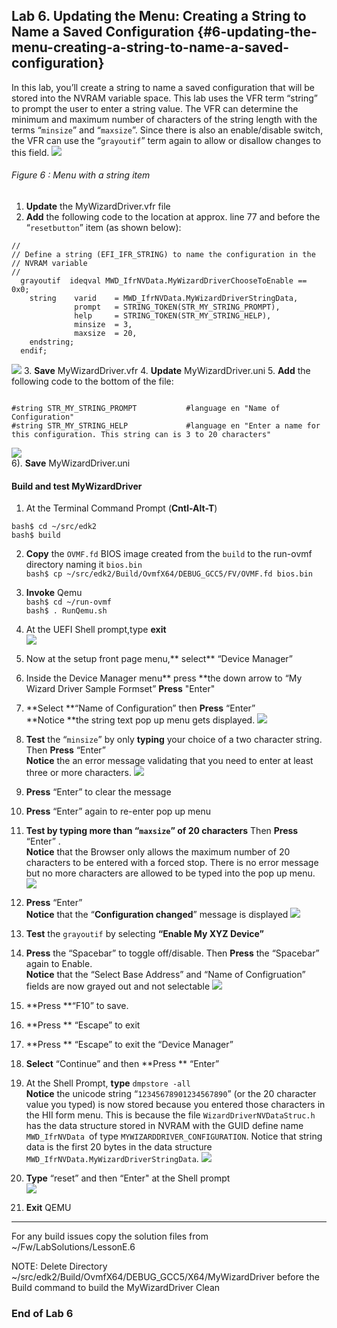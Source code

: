 <!--- @file
 file

Copyright (c) 2018, Intel Corporation. All rights reserved.<BR>

Redistribution and use in source (original document form) and 'compiled'
forms (converted to PDF, epub, HTML and other formats) with or without
modification, are permitted provided that the following conditions are met:

1) Redistributions of source code (original document form) must retain the
above copyright notice, this list of conditions and the following
disclaimer as the first lines of this file unmodified.

2) Redistributions in compiled form (transformed to other DTDs, converted to
PDF, epub, HTML and other formats) must reproduce the above copyright
notice, this list of conditions and the following disclaimer in the
documentation and/or other materials provided with the distribution.

THIS DOCUMENTATION IS PROVIDED BY TIANOCORE PROJECT "AS IS" AND ANY EXPRESS OR
IMPLIED WARRANTIES, INCLUDING, BUT NOT LIMITED TO, THE IMPLIED WARRANTIES OF
MERCHANTABILITY AND FITNESS FOR A PARTICULAR PURPOSE ARE DISCLAIMED. IN NO
EVENT SHALL TIANOCORE PROJECT BE LIABLE FOR ANY DIRECT, INDIRECT, INCIDENTAL,
SPECIAL, EXEMPLARY, OR CONSEQUENTIAL DAMAGES (INCLUDING, BUT NOT LIMITED TO,
PROCUREMENT OF SUBSTITUTE GOODS OR SERVICES; LOSS OF USE, DATA, OR PROFITS;
OR BUSINESS INTERRUPTION) HOWEVER CAUSED AND ON ANY THEORY OF LIABILITY,
WHETHER IN CONTRACT, STRICT LIABILITY, OR TORT (INCLUDING NEGLIGENCE OR
OTHERWISE) ARISING IN ANY WAY OUT OF THE USE OF THIS DOCUMENTATION, EVEN IF
ADVISED OF THE POSSIBILITY OF SUCH DAMAGE.

-->
## Lab 6\. Updating the Menu: Creating a String to Name a Saved Configuration {#6-updating-the-menu-creating-a-string-to-name-a-saved-configuration}

In this lab, you’ll create a string to name a saved configuration that will be stored into the NVRAM variable space. This lab uses the VFR term “string” to prompt the user to enter a string value. The VFR can determine the minimum and maximum number of characters of the string length with the terms “`minsize`” and “`maxsize`”. Since there is also an enable/disable switch, the VFR can use the “`grayoutif`” term again to allow or disallow changes to this field.
![](/media/image59.png)
###### Figure 6 : Menu with a string item

1.  **Update** the MyWizardDriver.vfr file 
2.  **Add** the following code to the location at approx. line 77 and before the “`resetbutton`” item (as shown below): 
```
//
// Define a string (EFI_IFR_STRING) to name the configuration in the 
// NVRAM variable
//
  grayoutif  ideqval MWD_IfrNVData.MyWizardDriverChooseToEnable == 0x0;
    string    varid    = MWD_IfrNVData.MyWizardDriverStringData,
              prompt   = STRING_TOKEN(STR_MY_STRING_PROMPT),
              help     = STRING_TOKEN(STR_MY_STRING_HELP),
              minsize  = 3,
              maxsize  = 20,
    endstring;
  endif;
```
![](/media/image60.png)
3. **Save** MyWizardDriver.vfr 
4. **Update** MyWizardDriver.uni 
5. **Add** the following code to the bottom of the file: <br>

```

#string STR_MY_STRING_PROMPT           #language en "Name of Configuration"
#string STR_MY_STRING_HELP             #language en "Enter a name for this configuration. This string can is 3 to 20 characters"

```
![](/media/image61.png)<br>
6). **Save** MyWizardDriver.uni 

#### Build and test MyWizardDriver

1.  At the Terminal Command Prompt (**Cntl-Alt-T**)
```
bash$ cd ~/src/edk2
bash$ build
```
2. **Copy** the `OVMF.fd` BIOS image created from the `build` to the run-ovmf directory naming it `bios.bin` <br>
   `bash$ cp ~/src/edk2/Build/OvmfX64/DEBUG_GCC5/FV/OVMF.fd bios.bin`  <br>

3. **Invoke** Qemu <br>
 `bash$ cd ~/run-ovmf`<br>
 `bash$ . RunQemu.sh `<br>

4. At the UEFI Shell prompt,type **exit**<br>
![](/media/image46.png)
5. Now at the setup front page menu,** select** “Device Manager”
6. Inside the Device Manager menu** press **the down arrow to “My Wizard Driver Sample Formset” **Press** "Enter"
7. **Select **“Name of Configuration” then **Press** “Enter” <br>
**Notice **the string text pop up menu gets displayed.
![](/media/image62.png)
8. **Test** the “`minsize`” by only **typing** your choice of a two character string. Then **Press** “Enter” <br>
**Notice** the an error message validating that you need to enter at least three or more characters. 
![](/media/image63.png)
9. **Press** “Enter” to clear the message 
10. **Press** “Enter” again to re-enter pop up menu 
11. **Test **by** typing **more than “`maxsize`” of 20 characters**** Then  **Press** “Enter” . <br>
**Notice** that the Browser only allows the maximum number of 20 characters to be entered with a forced stop. There is no error message but no more characters are allowed to be typed into the pop up menu.
![](/media/image64.png)
12. **Press** “Enter” <br>
**Notice** that the “**Configuration changed**” message is displayed
![](/media/image65.png) 
13.  **Test** the `grayoutif` by selecting **“Enable My XYZ Device”** 
14. **Press** the “Spacebar” to toggle off/disable.  Then **Press** the “Spacebar” again to Enable. <br>
**Notice** that the “Select Base Address”  and “Name of Configruation” fields are  now grayed out and not selectable 
![](/media/image66.png)
15. **Press **“F10” to save.
16. **Press ** “Escape” to exit
17. **Press ** “Escape” to exit the “Device Manager”
18.  **Select** “Continue”  and then **Press ** “Enter”
19.  At the Shell Prompt, **type** `dmpstore -all` <br>
**Notice** the unicode string “`12345678901234567890`” (or the 20 character value you typed) is now stored 
because you entered those characters in the HII form menu.  This is because the file `WizardDriverNVDataStruc.h` has the data structure stored in NVRAM with the GUID define name `MWD_IfrNVData `of type `MYWIZARDDRIVER_CONFIGURATION`.  Notice that string data is the first 20 bytes in the data structure `MWD_IfrNVData.MyWizardDriverStringData`.
![](/assets/image65_66.JPG)
20. **Type** “reset” and then “Enter" at the Shell prompt <br>
![](/media/image97.png)
21. **Exit** QEMU
---

For any build issues copy the solution files from ~/Fw/LabSolutions/LessonE.6

NOTE: Delete Directory ~/src/edk2/Build/OvmfX64/DEBUG_GCC5/X64/MyWizardDriver before the Build command to build the MyWizardDriver Clean


### End of Lab 6